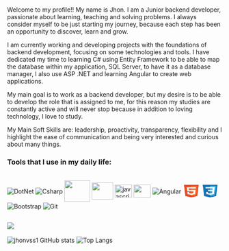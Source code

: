 ### 

Welcome to my profile!! My name is Jhon. I am a Junior backend developer, passionate about learning, teaching and solving problems. I always consider myself to be just starting my journey, because each step has been an opportunity to discover, learn and grow.

I am currently working and developing projects with the foundations of backend development, focusing on some technologies and tools. I have dedicated my time to learning C# using Entity Framework to be able to map the database within my application, SQL Server, to have it as a database manager, I also use ASP .NET and learning Angular to create web applications.

My main goal is to work as a backend developer, but my desire is to be able to develop the role that is assigned to me, for this reason my studies are constantly active and will never stop because in addition to loving technology, I love to study.

My Main Soft Skills are: leadership, proactivity, transparency, flexibility and I highlight the ease of communication and being very interested and curious about many things.

<h3> Tools that I use in my daily life:</h3>
<div style="display: inline_block"><br>
   <img align="center" alt="DotNet" height="50" width="60" src="https://cdn.jsdelivr.net/gh/devicons/devicon@latest/icons/dot-net/dot-net-original-wordmark.svg" />
   <img align="center" alt="Csharp" height="30" width="40" src="https://cdn.jsdelivr.net/gh/devicons/devicon@latest/icons/csharp/csharp-original.svg" />
   <img align="center"  height="50" width="60" src="https://cdn.jsdelivr.net/gh/devicons/devicon/icons/microsoftsqlserver/microsoftsqlserver-plain-wordmark.svg" />
   <img align="center"  height="40" width="50"  src="https://cdn.jsdelivr.net/gh/devicons/devicon@latest/icons/mysql/mysql-original.svg" />
   <img  align="center" height="30" width="40" src="https://www.flaticon.com/free-icons/javascript" title="javascript icons"/>
   <img  align="center" height="30" width="40" src="href="https://cdn.jsdelivr.net/gh/devicons/devicon@latest/devicon.min.css"/>
   <img align="center" alt="Angular" height="30" width="40" src="https://cdn.jsdelivr.net/gh/devicons/devicon@latest/icons/angularjs/angularjs-original.svg" />
   <img align="center" alt="HTML" height="30" width="40" src="https://raw.githubusercontent.com/devicons/devicon/master/icons/html5/html5-original.svg">
   <img align="center" alt="CSS" height="30" width="40" src="https://raw.githubusercontent.com/devicons/devicon/master/icons/css3/css3-original.svg">
   <img align="center" alt="Bootstrap" height="30" width="40" src="https://cdn.jsdelivr.net/gh/devicons/devicon@latest/icons/bootstrap/bootstrap-original.svg" />
   <img  align="center" alt="Git" height="30" width="40" src="https://cdn.jsdelivr.net/gh/devicons/devicon@latest/icons/git/git-plain.svg" />
   

          
</div>
  
  ##
 
<div>
  <a href="https://www.linkedin.com/in/jhon-vitor-82566a219/" target='_blank'><img src="https://img.shields.io/badge/-LinkedIn-%230077B5?style=for-the-badge&logo=linkedin&logoColor=white" target="_blank"></a> 
</div>

![jhonvss1 GitHub stats](https://github-readme-stats.vercel.app/api?username=jhonvss1&show_icons=true&theme=tokyonight)
![Top Langs](https://github-readme-stats.vercel.app/api/top-langs/?username=jhonvss1&layout=compact)
